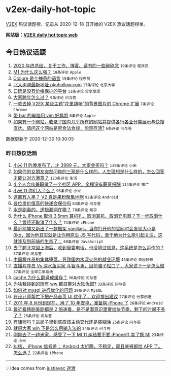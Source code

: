 # v2ex-daily-hot-topic

[V2EX](https://www.v2ex.com/) 热议话题榜，记录从 2020-12-18 日开始的 V2EX 热议话题榜单。

**网站版：[V2EX daily hot topic web](https://realleonardo.github.io/v2ex-daily-hot-topic-web/)**

## 今日热议话题

<!-- TODAY BEGIN -->

1. [2020 年终总结，关于工作、博客、读书的一些碎碎念](https://www.v2ex.com/t/740181) `19条评论` `程序员`
1. [M1 为什么这么强？](https://www.v2ex.com/t/740196) `18条评论` `Apple`
1. [Clojure 是个神奇的语言](https://www.v2ex.com/t/740180) `15条评论` `程序员`
1. [北大树洞最新地址 pkuhollow.com](https://www.v2ex.com/t/740186) `13条评论` `北京大学`
1. [口碑是没有价格保护的平台](https://www.v2ex.com/t/740199) `11条评论` `分享发现`
1. [大家跨年怎么过？](https://www.v2ex.com/t/740202) `9条评论` `问与答`
1. [一款去掉 V2EX 某些主题“花里胡哨”的背景图片的 Chrome 扩展](https://www.v2ex.com/t/740209) `7条评论` `Chrome`
1. [带 bar 的电脑用 vim 好尴尬](https://www.v2ex.com/t/740207) `6条评论` `Apple`
1. [如果有一个网站，收录了国内几乎所有的网站并提供各行各业分类展示与快搜直达。请问这个网站是否合法合规，能否存活?](https://www.v2ex.com/t/740193) `6条评论` `问与答`

数据更新于 2020-12-30 10:30:05

<!-- TODAY END -->

### 昨日热议话题

<!-- YESTERDAY BEGIN -->

1. [小米 11 昨晚发布了，才 3999 元，大家会买吗？](https://www.v2ex.com/t/739864) `139条评论` `小米`
1. [如果你的女朋友突然问你的三观是什么样的，人生理想是什么样的，怎么回答才能让对方满意？](https://www.v2ex.com/t/739936) `123条评论` `生活`
1. [4 个人合伙兼职做了一个社区 APP，全程没有薪资报酬](https://www.v2ex.com/t/739880) `114条评论` `推广`
1. [小米 11 你们入了么？](https://www.v2ex.com/t/739814) `96条评论` `小米`
1. [这都有人黑？ V2 真是果粉聚集地啊](https://www.v2ex.com/t/739825) `92条评论` `Android`
1. [各位发价值高的快递会保价吗](https://www.v2ex.com/t/739834) `83条评论` `问与答`
1. [水是剧毒的。逻辑漏洞在哪？](https://www.v2ex.com/t/739969) `78条评论` `知乎`
1. [为什么 iPhone 取消 3.5mm 耳机孔、取消耳机、取消充电器？下一步取消什么？曾经还取消了什么？](https://www.v2ex.com/t/739828) `71条评论` `iPhone`
1. [最近前端又新出了一款框架 vanillajs，当你打开他的官网时会发现大小是 0kb，因为他其实就是让你用原生 JS 写代码，至于他为什么能引起关注，这就涉及到前端的生态了；](https://www.v2ex.com/t/739837) `60条评论` `JavaScript`
1. [去了趟北京回上海后，收到居委电话，也没填过信息，这系统是怎么运作的？](https://www.v2ex.com/t/739916) `57条评论` `问与答`
1. [中国程序员的集体堕落，导致国内水深火热的就业环境](https://www.v2ex.com/t/739920) `45条评论` `奇思妙想`
1. [直播程序员 Vs 深水鱼买家 斗智斗勇，目前骗子松口了，大家说下一步怎么做](https://www.v2ex.com/t/739972) `37条评论` `全球工单系统`
1. [cache 为什么翻译成缓存？](https://www.v2ex.com/t/740142) `36条评论` `问与答`
1. [为啥我碰到的所有 ww 都自带对大陆仇恨?](https://www.v2ex.com/t/740087) `32条评论` `问与答`
1. [如何对 mysql 进行优化的问题](https://www.v2ex.com/t/739820) `29条评论` `MySQL`
1. [在设计师帮忙下把产品首页 UI 优化了，欢迎提出建议](https://www.v2ex.com/t/739978) `27条评论` `分享创造`
1. [2011 年 8 月份到现在，用了 10 年安卓，准备换 iPhone 了](https://www.v2ex.com/t/740010) `26条评论` `Android`
1. [最近看韩剧美剧都是 2 倍速看，是不是潜意识里要加快节奏，剩下的时间不多了？](https://www.v2ex.com/t/740038) `25条评论` `问与答`
1. [有律师吗？进局子里到底应该主动交代还是装糊涂](https://www.v2ex.com/t/739850) `25条评论` `问与答`
1. [就问大家 win 下是怎么用输入法的](https://www.v2ex.com/t/740134) `24条评论` `问与答`
1. [刚刚去了一趟米家，感受了一下 MI 11 纠结要不要 iPhone11 卖了换 MI](https://www.v2ex.com/t/739974) `23条评论` `小米`
1. [纠结， iPhone 信号差； Android 太折腾，不稳定，而且底裤都给 APP 了。怎么选？](https://www.v2ex.com/t/740143) `22条评论` `iPhone`

<!-- YESTERDAY END -->

---

💡 Idea comes from [justjavac 迷渡](https://github.com/justjavac/)
